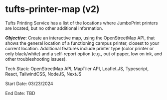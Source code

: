# tufts-printer-map (v2)

Tufts Printing Service has a list of the locations where JumboPrint printers are located, but no other additional information.

**_Objective_**: Create an interactive map, using the OpenStreetMap API, that shows the general location of a functioning campus printer, closest to your current location. Additional features include printer type (color printer or only black/white) and a self-report option (e.g., out of paper, low on ink, and other troubleshooting issues).

Tech Stack: OpenStreetMap API, MapTiler API, Leaflet.JS, Typescript, React, TailwindCSS, NodeJS, NextJS

Start Date: 03/23/2024

End Date: TBD
